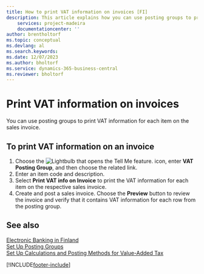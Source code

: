 ```yaml
---
title: How to print VAT information on invoices [FI]
description: This article explains how you can use posting groups to print VAT information for each item on the sales invoice.
    services: project-madeira 
    documentationcenter: ''
author: brentholtorf
ms.topic: conceptual
ms.devlang: al
ms.search.keywords:
ms.date: 12/07/2023
ms.author: bholtorf
ms.service: dynamics-365-business-central
ms.reviewer: bholtorf
---
```


# Print VAT information on invoices
You can use posting groups to print VAT information for each item on the sales invoice.  

## To print VAT information on an invoice  

1.  Choose the ![Lightbulb that opens the Tell Me feature.](../../media/ui-search/search_small.png "Tell me what you want to do") icon, enter **VAT Posting Group**, and then choose the related link.  
2.  Enter an item code and description.  
3.  Select **Print VAT info on Invoice** to print the VAT information for each item on the respective sales invoice.  
4.  Create and post a sales invoice. Choose the **Preview** button to review the invoice and verify that it contains VAT information for each row from the posting group.  

## See also

[Electronic Banking in Finland](electronic-banking-in-finland.md)  
[Set Up Posting Groups](../../finance-posting-groups.md)  
[Set Up Calculations and Posting Methods for Value-Added Tax](../../finance-setup-vat.md)  

[!INCLUDE[footer-include](../../includes/footer-banner.md)]
